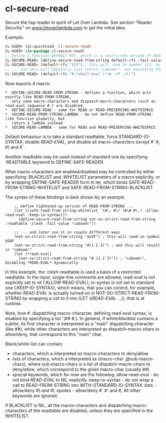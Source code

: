 cl-secure-read
==============

Secure the lisp reader in spirit of Let Over Lambda. See section "Reader Security" on www.letoverlambda.com
to get the initial idea.

Example:

```lisp
CL-USER> (ql:quickload 'cl-secure-read)
CL-USER> (in-package cl-secure-read)
;; Define a function DEFAULT-RFS, which is a restricted version of READ-FROM-STRING
CL-SECURE-READ> (define-secure-read-from-string default-rfs :fail-value "caboom!")
CL-SECURE-READ> (default-rfs "123") ; this will read in number 123, as expected ...
;; ... and this will hopefully just return "caboom!", not executing the removal shell-command.
CL-SECURE-READ> (default-rfs "#.(shell-eval \"rm -rf ./\"")
```

Now exports 4 macro:

    *  DEFINE-SECURE-READ-FROM-STRING - defines a function, which acts exactly like READ-FROM-STRING,
       only some macro-characters and dispatch-macro-characters (such as read-eval sequence #.) are disabled.
    *  DEFINE-SECURE-READ - same for READ or READ-PRESERVING-WHITESPACE
    *  SECURE-READ-FROM-STRING-LAMBDA - do not define READ-FROM-STRING-like function globally, but
       return a lambda instead
    *  SECURE-READ-LAMBDA - same for READ and READ-PRESERVING-WHITESPACE

Default behaviour is to take a standard readtable, force STANDARD-IO-SYNTAX, disable *READ-EVAL*,
and disable all macro-characters except #\' #\, #\( and #\`.

Another readtable may be used instead of standard one by specifying :READTABLE keyword to DEFINE-SAFE-READER.

What macro-characters are enabled/disabled may be controlled by either specifying :BLACKLIST and :WHITELIST
parameters of a macro explicitly, or by wrapping DEFINE-SAFE-READER form in let, which
binds SAFE-READ-FROM-STRING-WHITELIST and SAFE-READ-FROM-STRING-BLACKLIST.

The syntax of these bindings is best shown by an example

        ;; Define tightened-up version of READ-FROM-STRING ...
        (let ((safe-read-from-string-whitelist '(#\; #\! (#\# #\.) :allow-read-eval :keep-io-syntax)))
          (define-secure-read-from-string not-so-strict-read-from-string :readtable :clesh :fail-value "caboom!"))

        ;; ... and later use it in couple different ways
        (not-so-strict-read-from-string "asdf") ; this will read-in symbol ASDF
        (not-so-strict-read-from-string "#(1 2 3)") ; and this will result in "caboom!"
        (let (*read-eval)
          (not-so-strict-read-from-string "#.(1 2 3)")) ; "caboom!", disabling *READ-EVAL* dynamically

In this example, the :clesh-readtable is used a basis of a restricted readtable.
In the input, single-line comments are allowed, read-eval is not explicitly set to nil (:ALLOW-READ-EVAL),
io-syntax is not set to standard one (:KEEP-IO-SYNTAX), which means, that you can control, for example,
whether *READ-EVAL* is actually turned on in NOT-SO-STRICT-READ-FROM-STRING by
wrapping a call to it into (LET ((*READ-EVAL* ...)), that is at runtime.

Note, how #\. dispatching macro-character, defining read-eval syntax, is enabled by specifying
a list '(#\# #\.). In general, if white/blacklist contains a sublist, its first character
is interpreted as a "main" dispatching character (like #\#), while other characters are interpreted
as dispatch-macro-chars to allow/deny, that correspond to this "main" char.

Black/white-list can contain:
  * characters, which a interpreted as macro-characters to deny/allow
  * lists of characters, which a interpreted as (macro-char ,@sub-macro-chars), where
    sub-macro-chars is a list of dispatch-macro-chars to deny/allow, which correspond to the given macro-char
    (usually #\#)
  * special keywords, which for now are the following
    :allow-read-eval - do not bind *READ-EVAL* to NIL explicitly
    :keep-io-syntax - do not wrap a call to READ-FROM-STRING into WITH-STANDARD-IO-SYNTAX
    :lists - allow/deny #\) and #\(
    :quotes - allow/deny #\` #\' and #\,
    All other keywords are ignored.
   

If BLACKLIST is NIL, all the macro-characters and dispatching macro-characters of the readtable
are disabled, unless they are specified in the WHITELIST.